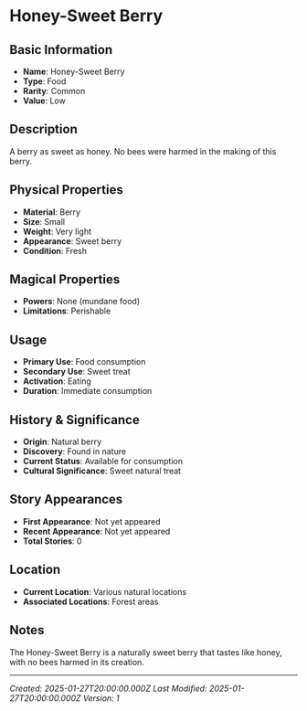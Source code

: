 # Honey-Sweet Berry

## Basic Information
- **Name**: Honey-Sweet Berry
- **Type**: Food
- **Rarity**: Common
- **Value**: Low

## Description
A berry as sweet as honey. No bees were harmed in the making of this berry.

## Physical Properties
- **Material**: Berry
- **Size**: Small
- **Weight**: Very light
- **Appearance**: Sweet berry
- **Condition**: Fresh

## Magical Properties
- **Powers**: None (mundane food)
- **Limitations**: Perishable

## Usage
- **Primary Use**: Food consumption
- **Secondary Use**: Sweet treat
- **Activation**: Eating
- **Duration**: Immediate consumption

## History & Significance
- **Origin**: Natural berry
- **Discovery**: Found in nature
- **Current Status**: Available for consumption
- **Cultural Significance**: Sweet natural treat

## Story Appearances
- **First Appearance**: Not yet appeared
- **Recent Appearance**: Not yet appeared
- **Total Stories**: 0

## Location
- **Current Location**: Various natural locations
- **Associated Locations**: Forest areas

## Notes
The Honey-Sweet Berry is a naturally sweet berry that tastes like honey, with no bees harmed in its creation.

---
*Created: 2025-01-27T20:00:00.000Z*
*Last Modified: 2025-01-27T20:00:00.000Z*
*Version: 1*
